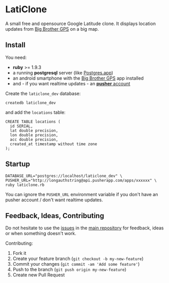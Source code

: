 LatiClone
==============

A small free and opensource Google Latitude clone. It displays location updates from [Big Brother GPS](http://bk.gnarf.org/creativity/bigbrothergps/) on a big map.

## Install

You need:
* **ruby** >= 1.9.3
* a running **postgresql** server (like [Postgres.app](http://postgresapp.com))
* an android smartphone with the [Big Brother GPS](http://bk.gnarf.org/creativity/bigbrothergps/) app installed
* and - if you want realtime updates - an [**pusher** account](http://pusher.com)

Create the `laticlone_dev` database:

    createdb laticlone_dev

and add the `locations` table:

    CREATE TABLE locations (
      id SERIAL,
      lat double precision,
      lon double precision,
      acc double precision,
      created_at timestamp without time zone
    );

## Startup

    DATABASE_URL="postgres://localhost/laticlone_dev" \
    PUSHER_URL="http://longauthstring@api.pusherapp.com/apps/xxxxxx" \
    ruby laticlone.rb

You can ignore the `PUSHER_URL` environment variable if you don't have an pusher account / don't want realtime updates.

## Feedback, Ideas, Contributing

Do not hesitate to use the [issues](https://github.com/robbi5/laticlone/issues) in the [main repository](https://github.com/robbi5/laticlone) for feedback, ideas or when something doesn't work.

Contributing:

1. Fork it
2. Create your feature branch (`git checkout -b my-new-feature`)
3. Commit your changes (`git commit -am 'Add some feature'`)
4. Push to the branch (`git push origin my-new-feature`)
5. Create new Pull Request